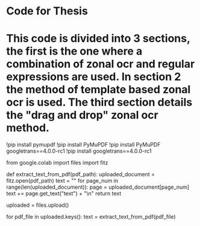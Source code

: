 # Code for Thesis 

# This code is divided into 3 sections, the first is the one where a combination of zonal ocr and regular expressions are used. In section 2 the method of template based zonal ocr is used. The third section details the "drag and drop" zonal ocr method. 


!pip install pymupdf
!pip install PyMuPDF
!pip install PyMuPDF googletrans==4.0.0-rc1
!pip install googletrans==4.0.0-rc1

from google.colab import files
import fitz

def extract_text_from_pdf(pdf_path):
    uploaded_document = fitz.open(pdf_path)
    text = ""
    for page_num in range(len(uploaded_document)):
        page = uploaded_document[page_num]
        text += page.get_text("text") + "\n"
    return text

uploaded = files.upload()

for pdf_file in uploaded.keys():
    text = extract_text_from_pdf(pdf_file)
